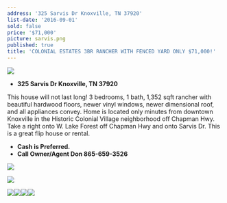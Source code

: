 ```yaml
---
address: '325 Sarvis Dr Knoxville, TN 37920'
list-date: '2016-09-01'
sold: false
price: '$71,000'
picture: sarvis.png
published: true
title: 'COLONIAL ESTATES 3BR RANCHER WITH FENCED YARD ONLY $71,000!'
---
```



![](/uploads/versions/20160716-175724---x----4128-2322x---.jpg)

* **325 Sarvis Dr Knoxville, TN 37920**


This house will not last long! 3 bedrooms, 1 bath, 1,352 sqft rancher with beautiful hardwood floors, newer vinyl windows, newer dimensional roof, and all appliances convey. Home is located only minutes from downtown Knoxville in the Historic Colonial Village neighborhood off Chapman Hwy. Take a right onto W. Lake Forest off Chapman Hwy and onto Sarvis Dr. This is a great flip house or rental.

* **Cash is Preferred.**
* **Call Owner/Agent Don 865-659-3526**


![](/uploads/versions/20160716-175815---x----4128-2322x---.jpg)

![](/uploads/versions/20160716-180314---x----4128-2322x---.jpg)

![](/uploads/versions/20160716-180151---x----4128-2322x---.jpg)![](/uploads/versions/20160716-180407---x0-0-4128-2322-4128-2322x---.jpg)![](/uploads/versions/20160716-180325---x----4128-2322x---.jpg)![](/uploads/versions/20160716-180334---x----4128-2322x---.jpg)